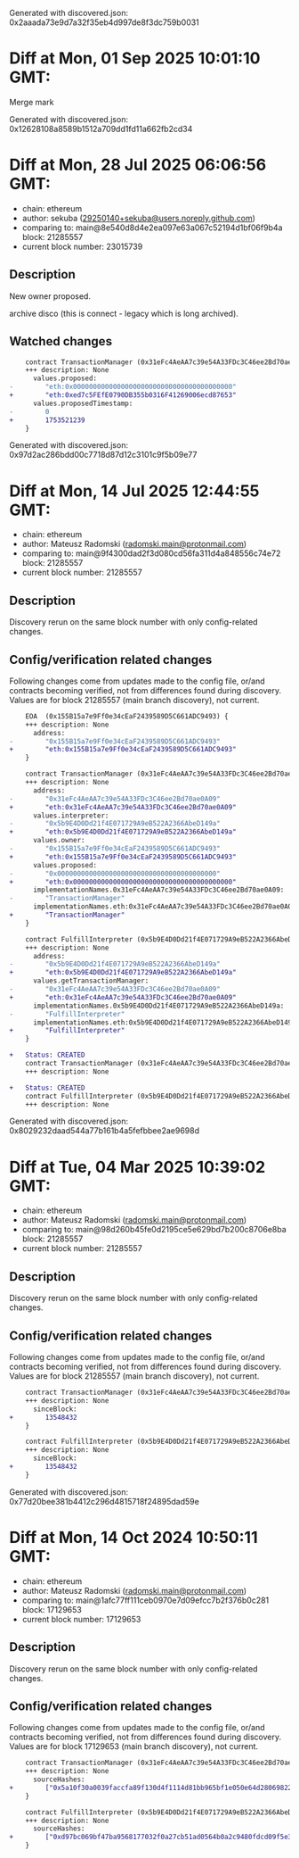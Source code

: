Generated with discovered.json: 0x2aaada73e9d7a32f35eb4d997de8f3dc759b0031

# Diff at Mon, 01 Sep 2025 10:01:10 GMT:

Merge mark

Generated with discovered.json: 0x12628108a8589b1512a709dd1fd11a662fb2cd34

# Diff at Mon, 28 Jul 2025 06:06:56 GMT:

- chain: ethereum
- author: sekuba (<29250140+sekuba@users.noreply.github.com>)
- comparing to: main@8e540d8d4e2ea097e63a067c52194d1bf06f9b4a block: 21285557
- current block number: 23015739

## Description

New owner proposed.

archive disco (this is connect - legacy which is long archived).

## Watched changes

```diff
    contract TransactionManager (0x31eFc4AeAA7c39e54A33FDc3C46ee2Bd70ae0A09) {
    +++ description: None
      values.proposed:
-        "eth:0x0000000000000000000000000000000000000000"
+        "eth:0xed7c5FEfE0790DB355b0316F41269006ecd87653"
      values.proposedTimestamp:
-        0
+        1753521239
    }
```

Generated with discovered.json: 0x97d2ac286bdd00c7718d87d12c3101c9f5b09e77

# Diff at Mon, 14 Jul 2025 12:44:55 GMT:

- chain: ethereum
- author: Mateusz Radomski (<radomski.main@protonmail.com>)
- comparing to: main@9f4300dad2f3d080cd56fa311d4a848556c74e72 block: 21285557
- current block number: 21285557

## Description

Discovery rerun on the same block number with only config-related changes.

## Config/verification related changes

Following changes come from updates made to the config file,
or/and contracts becoming verified, not from differences found during
discovery. Values are for block 21285557 (main branch discovery), not current.

```diff
    EOA  (0x155B15a7e9Ff0e34cEaF2439589D5C661ADC9493) {
    +++ description: None
      address:
-        "0x155B15a7e9Ff0e34cEaF2439589D5C661ADC9493"
+        "eth:0x155B15a7e9Ff0e34cEaF2439589D5C661ADC9493"
    }
```

```diff
    contract TransactionManager (0x31eFc4AeAA7c39e54A33FDc3C46ee2Bd70ae0A09) {
    +++ description: None
      address:
-        "0x31eFc4AeAA7c39e54A33FDc3C46ee2Bd70ae0A09"
+        "eth:0x31eFc4AeAA7c39e54A33FDc3C46ee2Bd70ae0A09"
      values.interpreter:
-        "0x5b9E4D0Dd21f4E071729A9eB522A2366AbeD149a"
+        "eth:0x5b9E4D0Dd21f4E071729A9eB522A2366AbeD149a"
      values.owner:
-        "0x155B15a7e9Ff0e34cEaF2439589D5C661ADC9493"
+        "eth:0x155B15a7e9Ff0e34cEaF2439589D5C661ADC9493"
      values.proposed:
-        "0x0000000000000000000000000000000000000000"
+        "eth:0x0000000000000000000000000000000000000000"
      implementationNames.0x31eFc4AeAA7c39e54A33FDc3C46ee2Bd70ae0A09:
-        "TransactionManager"
      implementationNames.eth:0x31eFc4AeAA7c39e54A33FDc3C46ee2Bd70ae0A09:
+        "TransactionManager"
    }
```

```diff
    contract FulfillInterpreter (0x5b9E4D0Dd21f4E071729A9eB522A2366AbeD149a) {
    +++ description: None
      address:
-        "0x5b9E4D0Dd21f4E071729A9eB522A2366AbeD149a"
+        "eth:0x5b9E4D0Dd21f4E071729A9eB522A2366AbeD149a"
      values.getTransactionManager:
-        "0x31eFc4AeAA7c39e54A33FDc3C46ee2Bd70ae0A09"
+        "eth:0x31eFc4AeAA7c39e54A33FDc3C46ee2Bd70ae0A09"
      implementationNames.0x5b9E4D0Dd21f4E071729A9eB522A2366AbeD149a:
-        "FulfillInterpreter"
      implementationNames.eth:0x5b9E4D0Dd21f4E071729A9eB522A2366AbeD149a:
+        "FulfillInterpreter"
    }
```

```diff
+   Status: CREATED
    contract TransactionManager (0x31eFc4AeAA7c39e54A33FDc3C46ee2Bd70ae0A09)
    +++ description: None
```

```diff
+   Status: CREATED
    contract FulfillInterpreter (0x5b9E4D0Dd21f4E071729A9eB522A2366AbeD149a)
    +++ description: None
```

Generated with discovered.json: 0x8029232daad544a77b161b4a5fefbbee2ae9698d

# Diff at Tue, 04 Mar 2025 10:39:02 GMT:

- chain: ethereum
- author: Mateusz Radomski (<radomski.main@protonmail.com>)
- comparing to: main@98d260b45fe0d2195ce5e629bd7b200c8706e8ba block: 21285557
- current block number: 21285557

## Description

Discovery rerun on the same block number with only config-related changes.

## Config/verification related changes

Following changes come from updates made to the config file,
or/and contracts becoming verified, not from differences found during
discovery. Values are for block 21285557 (main branch discovery), not current.

```diff
    contract TransactionManager (0x31eFc4AeAA7c39e54A33FDc3C46ee2Bd70ae0A09) {
    +++ description: None
      sinceBlock:
+        13548432
    }
```

```diff
    contract FulfillInterpreter (0x5b9E4D0Dd21f4E071729A9eB522A2366AbeD149a) {
    +++ description: None
      sinceBlock:
+        13548432
    }
```

Generated with discovered.json: 0x77d20bee381b4412c296d4815718f24895dad59e

# Diff at Mon, 14 Oct 2024 10:50:11 GMT:

- chain: ethereum
- author: Mateusz Radomski (<radomski.main@protonmail.com>)
- comparing to: main@1afc77ff111ceb0970e7d09efcc7b2f376b0c281 block: 17129653
- current block number: 17129653

## Description

Discovery rerun on the same block number with only config-related changes.

## Config/verification related changes

Following changes come from updates made to the config file,
or/and contracts becoming verified, not from differences found during
discovery. Values are for block 17129653 (main branch discovery), not current.

```diff
    contract TransactionManager (0x31eFc4AeAA7c39e54A33FDc3C46ee2Bd70ae0A09) {
    +++ description: None
      sourceHashes:
+        ["0x5a10f30a0039faccfa89f130d4f1114d81bb965bf1e050e64d2806982289ad52"]
    }
```

```diff
    contract FulfillInterpreter (0x5b9E4D0Dd21f4E071729A9eB522A2366AbeD149a) {
    +++ description: None
      sourceHashes:
+        ["0xd97bc069bf47ba9568177032f0a27cb51ad0564b0a2c9480fdcd09f5e3dff02d"]
    }
```

